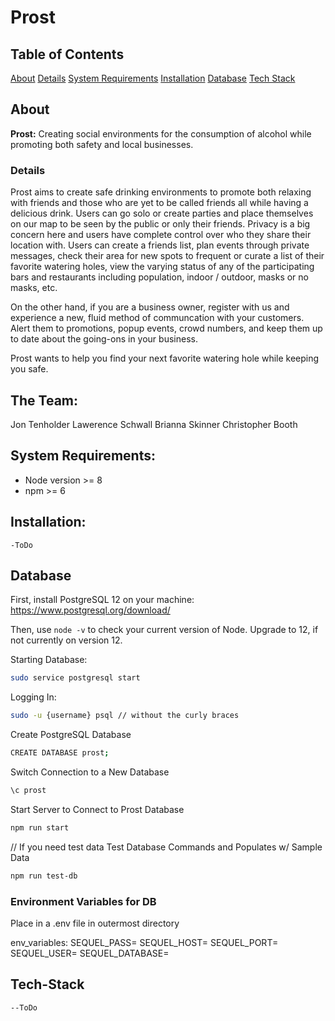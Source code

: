 # Prost
## Table of Contents
[About](#about)
[Details](#details)
[System Requirements](#details)
[Installation](#installation)
[Database](#database)
[Tech Stack](#tech-stack)

## About
**Prost:** Creating social environments for the consumption of alcohol while promoting both safety and local businesses.
### Details
Prost aims to create safe drinking environments to promote both relaxing with friends and those who are yet to be called friends all while having a delicious drink. Users can go solo or create parties and place themselves on our map to be seen by the public or only their friends.  Privacy is a big concern here and users have complete control over who they share their location with.  Users can create a friends list, plan events through private messages, check their area for new spots to frequent or curate a list of their favorite watering holes, view the varying status of any of the participating bars and restaurants including population, indoor / outdoor, masks or no masks, etc.

On the other hand, if you are a business owner, register with us and experience a new, fluid method of communcation with your customers. Alert them to promotions, popup events, crowd numbers, and keep them up to date about the going-ons in your business.

Prost wants to help you find your next favorite watering hole while keeping you safe.

## The Team: 
Jon Tenholder
Lawerence Schwall
Brianna Skinner
Christopher Booth
## System Requirements:

 - Node version >= 8
 - npm >= 6

## Installation:
    -ToDo
## Database
First, install PostgreSQL 12 on your machine:
https://www.postgresql.org/download/

Then, use `node -v` to check your current version of Node. Upgrade to 12, if not currently on version 12.

Starting Database:
``` sh
sudo service postgresql start
```
Logging In:
```sh
sudo -u {username} psql // without the curly braces
```
Create PostgreSQL Database
```sh 
CREATE DATABASE prost;
```
Switch Connection to a New Database
```sh
\c prost
```
Start Server to Connect to Prost Database
```sh
npm run start
```
// If you need test data
Test Database Commands and Populates w/ Sample Data
``` sh
npm run test-db
```

### Environment Variables for DB
Place in a .env file in outermost directory

env_variables:
SEQUEL_PASS=
SEQUEL_HOST=
SEQUEL_PORT=
SEQUEL_USER=
SEQUEL_DATABASE=
## Tech-Stack
    --ToDo


